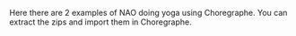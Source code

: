 Here there are 2 examples of NAO doing yoga using Choregraphe.
You can extract the zips and import them in Choregraphe.